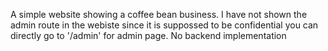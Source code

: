 A simple website showing a coffee bean business.
I have not shown the admin route in the webiste since it is suppossed to be confidential
you can directly go to '/admin' for admin page.
No backend implementation
